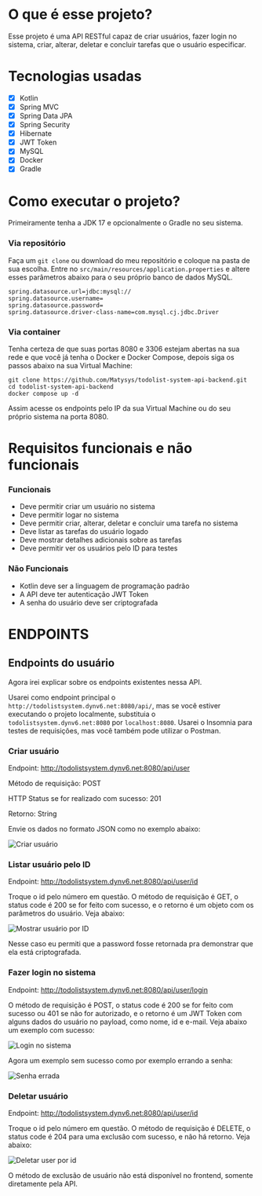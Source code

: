 # O que é esse projeto?
Esse projeto é uma API RESTful capaz de criar usuários, fazer login no sistema, 
criar, alterar, deletar e concluir tarefas que o usuário especificar.

# Tecnologias usadas

- [X] Kotlin
- [X] Spring MVC
- [X] Spring Data JPA
- [X] Spring Security
- [X] Hibernate
- [X] JWT Token
- [X] MySQL
- [X] Docker
- [X] Gradle

# Como executar o projeto?

Primeiramente tenha a JDK 17 e opcionalmente o Gradle no seu sistema.

### Via repositório
Faça um ```git clone``` ou download do meu repositório e coloque na pasta de sua escolha. 
Entre no ```src/main/resources/application.properties``` e altere esses parâmetros abaixo para o seu próprio banco de dados MySQL.
```properties
spring.datasource.url=jdbc:mysql://
spring.datasource.username=
spring.datasource.password=
spring.datasource.driver-class-name=com.mysql.cj.jdbc.Driver
```

### Via container
Tenha certeza de que suas portas 8080 e 3306 estejam abertas na sua rede e que você já tenha o Docker e Docker Compose, depois siga os passos abaixo na sua Virtual Machine:
```
git clone https://github.com/Matysys/todolist-system-api-backend.git
cd todolist-system-api-backend
docker compose up -d
```
Assim acesse os endpoints pelo IP da sua Virtual Machine ou do seu próprio sistema na porta 8080.

# Requisitos funcionais e não funcionais

### Funcionais
- Deve permitir criar um usuário no sistema
- Deve permitir logar no sistema
- Deve permitir criar, alterar, deletar e concluir uma tarefa no sistema
- Deve listar as tarefas do usuário logado
- Deve mostrar detalhes adicionais sobre as tarefas
- Deve permitir ver os usuários pelo ID para testes

### Não Funcionais
- Kotlin deve ser a linguagem de programação padrão
- A API deve ter autenticação JWT Token
- A senha do usuário deve ser criptografada

# ENDPOINTS

## Endpoints do usuário

Agora irei explicar sobre os endpoints existentes nessa API.

Usarei como endpoint principal o ```http://todolistsystem.dynv6.net:8080/api/```, mas 
se você estiver executando o projeto localmente, substituia o ```todolistsystem.dynv6.net:8080``` por 
```localhost:8080```. Usarei o Insomnia para testes de requisições, mas você também pode utilizar o Postman.

### Criar usuário

Endpoint: http://todolistsystem.dynv6.net:8080/api/user

Método de requisição: POST

HTTP Status se for realizado com sucesso: 201

Retorno: String

Envie os dados no formato JSON como no exemplo abaixo:

![Criar usuário](./imgs/createuser.png)

### Listar usuário pelo ID

Endpoint: http://todolistsystem.dynv6.net:8080/api/user/id

Troque o id pelo número em questão. O método de requisição é GET, o status code 
é 200 se for feito com sucesso, e o retorno é um objeto com os parâmetros do usuário. Veja abaixo:

![Mostrar usuário por ID](./imgs/showuser.png)

Nesse caso eu permiti que a password fosse retornada pra demonstrar que ela está criptografada.

### Fazer login no sistema

Endpoint: http://todolistsystem.dynv6.net:8080/api/user/login

O método de requisição é POST, o status code
é 200 se for feito com sucesso ou 401 se não for autorizado, e o retorno é um JWT Token com alguns dados do usuário no payload, como nome, id e e-mail. Veja abaixo um exemplo com sucesso:

![Login no sistema](./imgs/login200.png)

Agora um exemplo sem sucesso como por exemplo errando a senha:

![Senha errada](./imgs/login401.png)

### Deletar usuário

Endpoint: http://todolistsystem.dynv6.net:8080/api/user/id

Troque o id pelo número em questão. O método de requisição é DELETE, o status code
é 204 para uma exclusão com sucesso, e não há retorno. Veja abaixo:

![Deletar user por id](./imgs/deleteuser.png)

O método de exclusão de usuário não está disponível no frontend, somente diretamente pela API.












